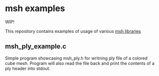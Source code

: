 # msh examples
 
 WIP!

This repository contains examples of usage of various [msh libraries](https://github.com/mhalber/msh)

## msh_ply_example.c
Simple program showcasing msh_ply.h for writning ply file of a colored cube mesh. Program will also
read the file back and print the contents of a ply header into stdout.
